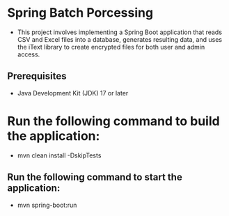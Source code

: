 # Spring Batch Porcessing
- This project involves implementing a Spring Boot application that reads CSV and Excel files into a database, generates resulting data, and uses the iText library to create encrypted files for both user and admin access.
  
## Prerequisites
- Java Development Kit (JDK) 17 or later

# Run the following command to build the application:
- mvn clean install -DskipTests

## Run the following command to start the application:
- mvn spring-boot:run
